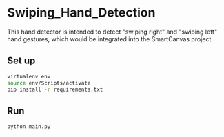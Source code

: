 # Swiping_Hand_Detection
This hand detector is intended to detect "swiping right" and "swiping left" hand gestures, which would be integrated into the SmartCanvas project.

## Set up
```bash
virtualenv env
source env/Scripts/activate
pip install -r requirements.txt
```

## Run
```bash
python main.py
```
